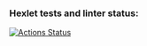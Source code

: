 ### Hexlet tests and linter status:
[![Actions Status](https://github.com/antonsmolko/frontend-project-lvl3/workflows/hexlet-check/badge.svg)](https://github.com/antonsmolko/frontend-project-lvl3/actions)